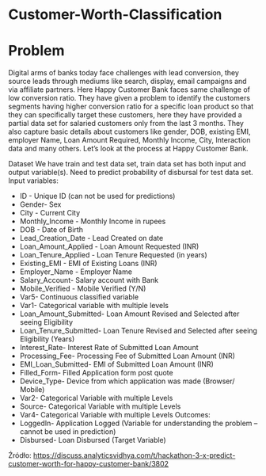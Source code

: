 # Customer-Worth-Classification

# Problem

Digital arms of banks today face challenges with lead conversion, they source leads through mediums like search, display, email campaigns and via affiliate partners. Here Happy Customer Bank faces same challenge of low conversion ratio. They have given a problem to identify the customers segments having higher conversion ratio for a specific loan product so that they can specifically target these customers, here they have provided a partial data set for salaried customers only from the last 3 months. They also capture basic details about customers like gender, DOB, existing EMI, employer Name, Loan Amount Required, Monthly Income, City, Interaction data and many others. Let’s look at the process at Happy Customer Bank.


Dataset
We have train and test data set, train data set has both input and output variable(s). Need to predict probability of disbursal for test data set.
Input variables:
- ID - Unique ID (can not be used for predictions)
- Gender- Sex
- City - Current City
- Monthly_Income - Monthly Income in rupees
- DOB - Date of Birth
- Lead_Creation_Date - Lead Created on date
- Loan_Amount_Applied - Loan Amount Requested (INR)
- Loan_Tenure_Applied - Loan Tenure Requested (in years)
- Existing_EMI - EMI of Existing Loans (INR)
- Employer_Name - Employer Name
- Salary_Account- Salary account with Bank
- Mobile_Verified - Mobile Verified (Y/N)
- Var5- Continuous classified variable
- Var1- Categorical variable with multiple levels
- Loan_Amount_Submitted- Loan Amount Revised and Selected after seeing Eligibility
- Loan_Tenure_Submitted- Loan Tenure Revised and Selected after seeing Eligibility (Years)
- Interest_Rate- Interest Rate of Submitted Loan Amount
- Processing_Fee- Processing Fee of Submitted Loan Amount (INR)
- EMI_Loan_Submitted- EMI of Submitted Loan Amount (INR)
- Filled_Form- Filled Application form post quote
- Device_Type- Device from which application was made (Browser/ Mobile)
- Var2- Categorical Variable with multiple Levels
- Source- Categorical Variable with multiple Levels
- Var4- Categorical Variable with multiple Levels
Outcomes:
- LoggedIn- Application Logged (Variable for understanding the problem – cannot be used in prediction)
- Disbursed- Loan Disbursed (Target Variable)

Źródło:
https://discuss.analyticsvidhya.com/t/hackathon-3-x-predict-customer-worth-for-happy-customer-bank/3802